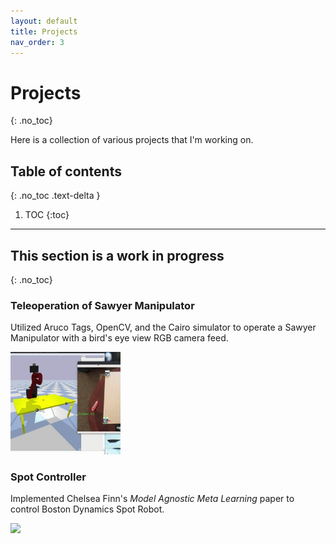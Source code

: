 ```yaml
---
layout: default
title: Projects
nav_order: 3
---
```

# Projects
{: .no_toc}

Here is a collection of various projects that I'm working on.

## Table of contents
{: .no_toc .text-delta }

1. TOC
{:toc}

---


## This section is a work in progress
{: .no_toc}

### Teleoperation of Sawyer Manipulator
Utilized Aruco Tags, OpenCV, and the Cairo simulator to operate a Sawyer Manipulator with a bird's eye view RGB camera feed.

 <img src="./../assets/images/teleop.jpg" width="35%"/> 


### Spot Controller
Implemented Chelsea Finn's *Model Agnostic Meta Learning* paper to control Boston Dynamics Spot Robot.

 <img src="./../assets/images/spot.png" width="35%"/> 

